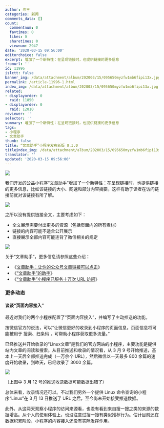 ```yaml
---
author: 老王
categories: 新闻
comments_data: []
count:
  commentnum: 0
  favtimes: 0
  likes: 0
  sharetimes: 0
  viewnum: 2947
date: '2020-03-15 09:56:00'
editorchoice: false
excerpt: 增加了一个新特性：在呈现链接时，也提供链接的更多信息
fromurl: ''
id: 11996
islctt: false
banner_img: /data/attachment/album/202003/15/095650myzfw1mb6fipi13x.jpg
permalink: /article-11996-1.html
index_img: /data/attachment/album/202003/15/095650myzfw1mb6fipi13x.jpg
related:
- displayorder: 0
  raid: 11850
- displayorder: 0
  raid: 12010
reviewer: ''
selector: ''
summary: 增加了一个新特性：在呈现链接时，也提供链接的更多信息
tags:
- 小程序
- 文章助手
thumb: false
title: “文章助手”小程序发布新版 0.3.0
titleindex_img: /data/attachment/album/202003/15/095650myzfw1mb6fipi13x.jpg
translator: ''
updated: '2020-03-15 09:56:00'
---
```


![](/data/attachment/album/202003/15/095650myzfw1mb6fipi13x.jpg)


我们开发的公益小程序“文章助手”增加了一个新特性：在呈现链接时，也提供链接的更多信息，比如该链接的大小、网速和部分内容摘要。这样有助于读者在访问链接前就对该链接有所了解。


![](/data/attachment/album/202003/15/095923gr5itn4qt2yj4jd3.jpg)


之所以没有提供链接全文，主要考虑如下：


* 全文展示需要付出更多的资源（包括页面内的所有素材）
* 链接的内容可能不适合公开展示
* 直接展示全部内容可能违背了微信相关的规定


![](/data/attachment/album/202003/12/222018vz79985ho55sl58o.jpg)


关于“文章助手”，更多信息请参照这些介绍：


* 《[文章助手：让你的公众号文章链接可以点击](/article-10838-1.html)》
* 《[“文章助手”的助手](/article-10896-1.html)》
* 《[“文章助手”小程序已服务十万次 URL 访问](/article-11850-1.html)》


### 更多动态


#### 谈谈“页面内容接入”


最近对我们的两个小程序配置了“页面内容接入”，并编写了主动推送的功能。


按微信官方的说法，可以“让微信更好的收录到小程序的页面信息，页面信息将可能被用于 搜索、扫条码 ，可帮助小程序获取更多流量。”


已经推送并开始收录的“Linux文章”是我们的官方网站的小程序，主要功能是提供站内文章的阅读和搜索。从目前推送和收录的情况看，从 3 月 9 号开始推送，基本上一天后全部推送完成（一万余个 URL），然后微信以一天最多 800 余篇的速度开始收录，到昨天，已经收录了 3000 余篇。


![](/data/attachment/album/202003/15/094103nr46zr933ndlr88d.png)


（上图中 3 月 12 号的推送收录数据可能数据出错了）


总体来看，收录情况还可以。不过我们另外一个提供 Linux 命令查询的小程序“Linux”在 3 月 13 日推送了 URL 之后，至今尚未开始接受推送数据。


此外，从这两天观察小程序的访问来源看，也没有看到来自搜一搜之类的来源的数据增高。从个人的使用体验上，也没注意过搜一搜有类似推荐行为。估计目前还在数据积累阶段，小程序的内容接入还没有实际发挥作用。